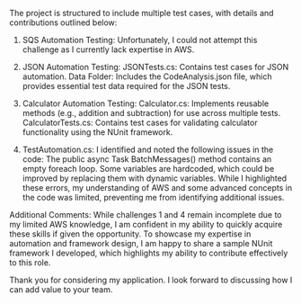 The project is structured to include multiple test cases, with details and contributions outlined below:

1. SQS Automation Testing:
   Unfortunately, I could not attempt this challenge as I currently lack expertise in AWS.

2. JSON Automation Testing:
   JSONTests.cs: Contains test cases for JSON automation.
   Data Folder: Includes the CodeAnalysis.json file, which provides essential test data required for the JSON tests.
  
3. Calculator Automation Testing:
   Calculator.cs: Implements reusable methods (e.g., addition and subtraction) for use across multiple tests.
   CalculatorTests.cs: Contains test cases for validating calculator functionality using the NUnit framework.
   
4. TestAutomation.cs:
   I identified and noted the following issues in the code:
   The public async Task BatchMessages() method contains an empty foreach loop.
   Some variables are hardcoded, which could be improved by replacing them with dynamic variables.
   While I highlighted these errors, my understanding of AWS and some advanced concepts in the code was limited, preventing me from identifying additional issues.

Additional Comments:
While challenges 1 and 4 remain incomplete due to my limited AWS knowledge, I am confident in my ability to quickly acquire these skills if given the opportunity.
To showcase my expertise in automation and framework design, I am happy to share a sample NUnit framework I developed, which highlights my ability to contribute effectively to this role.

Thank you for considering my application. I look forward to discussing how I can add value to your team.
